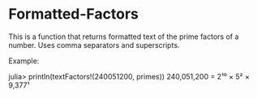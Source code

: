 # Formatted-Factors
This is a function that returns formatted text of the prime factors of a number.  Uses comma separators and superscripts. 

Example:

julia> println(textFactors!(240051200, primes))
240,051,200 = 2¹⁰ × 5² × 9,377¹
